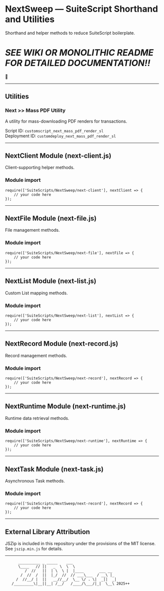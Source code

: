 # NextSweep &mdash; SuiteScript Shorthand and Utilities

Shorthand and helper methods to reduce SuiteScript boilerplate.

# **_SEE WIKI OR MONOLITHIC README FOR DETAILED DOCUMENTATION!!_**

&#x1F642;

***

## Utilities

### Next &gt;&gt; Mass PDF Utility

A utility for mass-downloading PDF renders for transactions.

Script ID: `customscript_next_mass_pdf_render_sl`  
Deployment ID: `customdeploy_next_mass_pdf_render_sl`

***

## NextClient Module (next-client.js)

Client-supporting helper methods.

### Module import

```
require(['SuiteScripts/NextSweep/next-client'], nextClient => {
    // your code here
});
```

***

## NextFile Module (next-file.js)

File management methods.

### Module import

```
require(['SuiteScripts/NextSweep/next-file'], nextFile => {
    // your code here
});
```

***

## NextList Module (next-list.js)

Custom List mapping methods.

### Module import

```
require(['SuiteScripts/NextSweep/next-list'], nextList => {
    // your code here
});
```

***

## NextRecord Module (next-record.js)

Record management methods.

### Module import

```
require(['SuiteScripts/NextSweep/next-record'], nextRecord => {
    // your code here
});
```

***

## NextRuntime Module (next-runtime.js)

Runtime data retrieval methods.

### Module import

```
require(['SuiteScripts/NextSweep/next-runtime'], nextRuntime => {
    // your code here
});
```

***

## NextTask Module (next-task.js)

Asynchronous Task methods.

### Module import

```
require(['SuiteScripts/NextSweep/next-record'], nextRecord => {
    // your code here
});
```

***

## External Library Attribution

JSZip is included in this repository under the provisions of the MIT license.
See `jszip.min.js` for details.

***

```
      __________ _ _____    ___
      \____   // ||   _  \  \  \
         /  //   ||  | \  \ |  |____       ___ __
       /  //  /  ||  |_/  //  // ___\___  / __\ |_
     /  //__/ |  ||   __//__/  \__ \/ . \|  _||  _|
   /_________\|__||__| /__/   /____/\___/|_|  \__\ 2025++

```
